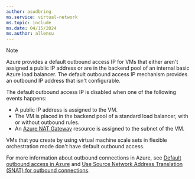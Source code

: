 ```yaml
---
author: asudbring
ms.service: virtual-network
ms.topic: include
ms.date: 04/15/2024
ms.author: allensu
---
```

> [!NOTE]
> Azure provides a default outbound access IP for VMs that either aren't assigned a public IP address or are in the backend pool of an internal basic Azure load balancer. The default outbound access IP mechanism provides an outbound IP address that isn't configurable.
>
> The default outbound access IP is disabled when one of the following events happens:
> - A public IP address is assigned to the VM.
> - The VM is placed in the backend pool of a standard load balancer, with or without outbound rules.
> - An [Azure NAT Gateway](../articles/virtual-network/nat-gateway/nat-overview.md) resource is assigned to the subnet of the VM.
>
> VMs that you create by using virtual machine scale sets in flexible orchestration mode don't have default outbound access.
>
> For more information about outbound connections in Azure, see [Default outbound access in Azure](../articles/virtual-network/ip-services/default-outbound-access.md) and [Use Source Network Address Translation (SNAT) for outbound connections](../articles/load-balancer/load-balancer-outbound-connections.md).
